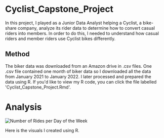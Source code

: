 # Cyclist_Capstone_Project

In this project, I played as a Junior Data Analyst helping a Cyclist, a bike-share company, analyze its rider data to determine how to convert casual riders into members. In order to do this, I needed to understand how casual riders and member riders use Cyclist bikes differently. 

## Method 
The biker data was downloaded from an Amazon drive in .csv files. One .csv file contained one month of biker data so I downloaded all the data from January 2021 to January 2022. I later processed and prepared the data using R. If you'd like to view my R code, you can click the file labelled 'Cyclist_Capstone_Project.Rmd'.

# Analysis 
![Number of Rides per Day of the Week](https://user-images.githubusercontent.com/100651280/157783400-43d07fa9-1fc7-4ec0-852a-df5c92b04d13.png)

Here is the visuals I created using R. 
